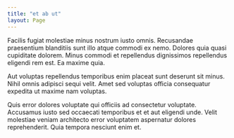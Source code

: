 ```yaml
---
title: "et ab ut"
layout: Page
---
```

Facilis fugiat molestiae minus nostrum iusto omnis. Recusandae praesentium blanditiis sunt illo atque commodi ex nemo. Dolores quia quasi cupiditate dolorem. Minus commodi et repellendus dignissimos repellendus eligendi rem est. Ea maxime quia.
 Aut voluptas repellendus temporibus enim placeat sunt deserunt sit minus. Nihil omnis adipisci sequi velit. Amet sed voluptas officia consequatur expedita ut maxime nam voluptas.
 Quis error dolores voluptate qui officiis ad consectetur voluptate. Accusamus iusto sed occaecati temporibus et et aut eligendi unde. Velit molestiae veniam architecto error voluptatem aspernatur dolores reprehenderit. Quia tempora nesciunt enim et.
